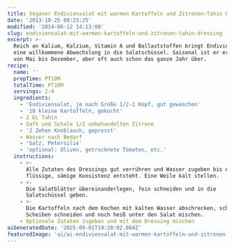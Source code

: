 ```yaml
---
title: Veganer Endiviensalat mit warmen Kartoffeln und Zitronen-Tahin Dressing
date: '2013-10-25 09:25:25'
modified: '2014-06-12 14:13:08'
slug: endiviensalat-mit-warmen-kartoffeln-und-zitronen-tahin-dressing
excerpt: >-
  Reich an Kalium, Kalzium, Vitamin A und Ballaststoffen bringt Endiviensalat
  eine willkommene Abwechslung in die Salatschüssel. Saisonal ist er erhältlich
  von Mai bis Dezember, aber oft auch schon das ganze Jahr über.
recipe:
  name: ''
  prepTime: PT10M
  totalTime: PT10M
  servings: 2-4
  ingredients:
    - 'Endiviensalat, je nach Größe 1/2-1 Kopf, gut gewaschen'
    - '10 kleine Kartoffeln, gekocht'
    - 2 EL Tahin
    - Saft und Schale 1/2 unbehandelten Zitrone
    - '2 Zehen Knoblauch, gepresst'
    - Wasser nach Bedarf
    - 'Salz, Petersilie'
    - 'optional: Oliven, getrocknete Tomaten, etc.'
  instructions:
    - >-
      Alle Zutaten des Dressings gut verrühren und Wasser zugeben bis eine
      flüssige, sämige Konsistenz entsteht. Eine Weile kalt stellen.
    - >-
      Die Salatblätter übereinanderlegen, fein schneiden und in die
      Salatschüssel geben.
    - >-
      Die Kartoffeln nach dem Kochen mit kalten Wasser abschrecken, schälen, in
      Scheiben schneiden und noch heiß unter den Salat mischen.
    - Optionale Zutaten zugeben und mit dem Dressing mischen
aiGeneratedDate: '2025-09-01T19:20:02.084Z'
featuredImage: 'ai/ai-endiviensalat-mit-warmen-kartoffeln-und-zitronen-tahin-dressing.jpg'
---
```


[<!-- Image removed (no copyright): endiviensalat-tahin-dressing.jpg -->](https://www.veganblatt.com/i/endiviensalat-tahin-dressing.jpg)
